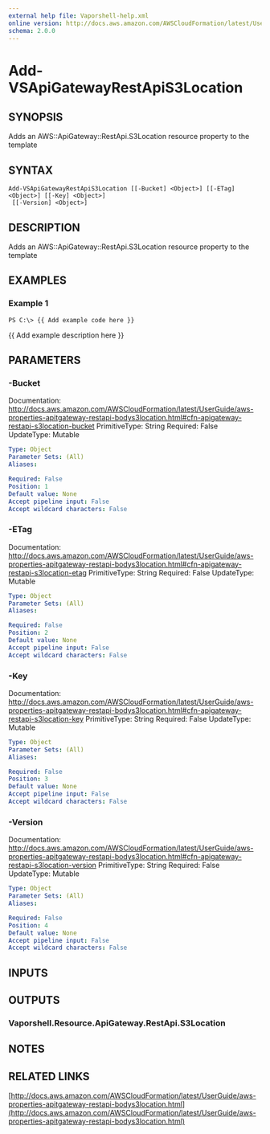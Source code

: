 ```yaml
---
external help file: Vaporshell-help.xml
online version: http://docs.aws.amazon.com/AWSCloudFormation/latest/UserGuide/aws-properties-apitgateway-restapi-bodys3location.html
schema: 2.0.0
---
```


# Add-VSApiGatewayRestApiS3Location

## SYNOPSIS
Adds an AWS::ApiGateway::RestApi.S3Location resource property to the template

## SYNTAX

```
Add-VSApiGatewayRestApiS3Location [[-Bucket] <Object>] [[-ETag] <Object>] [[-Key] <Object>]
 [[-Version] <Object>]
```

## DESCRIPTION
Adds an AWS::ApiGateway::RestApi.S3Location resource property to the template

## EXAMPLES

### Example 1
```
PS C:\> {{ Add example code here }}
```

{{ Add example description here }}

## PARAMETERS

### -Bucket
Documentation: http://docs.aws.amazon.com/AWSCloudFormation/latest/UserGuide/aws-properties-apitgateway-restapi-bodys3location.html#cfn-apigateway-restapi-s3location-bucket
PrimitiveType: String
Required: False
UpdateType: Mutable

```yaml
Type: Object
Parameter Sets: (All)
Aliases: 

Required: False
Position: 1
Default value: None
Accept pipeline input: False
Accept wildcard characters: False
```

### -ETag
Documentation: http://docs.aws.amazon.com/AWSCloudFormation/latest/UserGuide/aws-properties-apitgateway-restapi-bodys3location.html#cfn-apigateway-restapi-s3location-etag
PrimitiveType: String
Required: False
UpdateType: Mutable

```yaml
Type: Object
Parameter Sets: (All)
Aliases: 

Required: False
Position: 2
Default value: None
Accept pipeline input: False
Accept wildcard characters: False
```

### -Key
Documentation: http://docs.aws.amazon.com/AWSCloudFormation/latest/UserGuide/aws-properties-apitgateway-restapi-bodys3location.html#cfn-apigateway-restapi-s3location-key
PrimitiveType: String
Required: False
UpdateType: Mutable

```yaml
Type: Object
Parameter Sets: (All)
Aliases: 

Required: False
Position: 3
Default value: None
Accept pipeline input: False
Accept wildcard characters: False
```

### -Version
Documentation: http://docs.aws.amazon.com/AWSCloudFormation/latest/UserGuide/aws-properties-apitgateway-restapi-bodys3location.html#cfn-apigateway-restapi-s3location-version
PrimitiveType: String
Required: False
UpdateType: Mutable

```yaml
Type: Object
Parameter Sets: (All)
Aliases: 

Required: False
Position: 4
Default value: None
Accept pipeline input: False
Accept wildcard characters: False
```

## INPUTS

## OUTPUTS

### Vaporshell.Resource.ApiGateway.RestApi.S3Location

## NOTES

## RELATED LINKS

[http://docs.aws.amazon.com/AWSCloudFormation/latest/UserGuide/aws-properties-apitgateway-restapi-bodys3location.html](http://docs.aws.amazon.com/AWSCloudFormation/latest/UserGuide/aws-properties-apitgateway-restapi-bodys3location.html)

